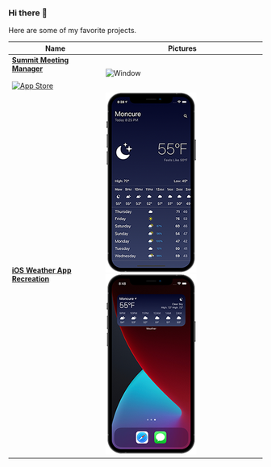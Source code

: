 ### Hi there 👋

Here are some of my favorite projects.

| Name | Pictures |
| ---- | -------- |
| [**Summit Meeting Manager**](https://github.com/samrshi/Summit)<br><br>[![App Store](https://github.com/samrshi/Summit/blob/master/App%20Store%20Screenshots/Download%20from%20App%20Store.png)](https://apps.apple.com/us/app/summit-meeting-manager/id1531813681?mt=12) | ![Window](https://github.com/samrshi/Summit/blob/master/App%20Store%20Screenshots/Window%20Small.png)|
| [**iOS Weather App Recreation**](https://github.com/samrshi/Weather-Recreation) | ![Screen](https://github.com/samrshi/Weather-Recreation/blob/main/Screenshots/Screenshot.png) ![Widget](https://github.com/samrshi/Weather-Recreation/blob/main/Screenshots/Widget.png)|
